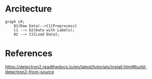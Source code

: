 # Arcitecture
```mermaid
graph LR;
    D1(Raw Data)-->C1[Preprocess]
    C1 --> D2(Data with Labels);
    D2 --> C2[Load Data];
```

# References
https://detectron2.readthedocs.io/en/latest/tutorials/install.html#build-detectron2-from-source